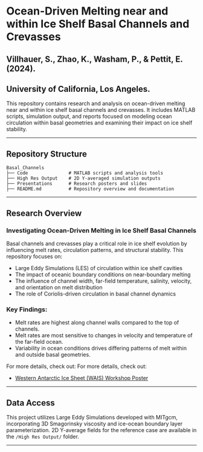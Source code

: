 # Ocean-Driven Melting near and within Ice Shelf Basal Channels and Crevasses
## Villhauer, S., Zhao, K., Washam, P., & Pettit, E. (2024).  
## University of California, Los Angeles. 

This repository contains research and analysis on ocean-driven melting near and within ice shelf basal channels and crevasses. It includes MATLAB scripts, simulation output, and reports focused on modeling ocean circulation within basal geometries and examining their impact on ice shelf stability.

---

## Repository Structure

```
Basal_Channels
├── Code               # MATLAB scripts and analysis tools
├── High Res Output    # 2D Y-averaged simulation outputs
├── Presentations      # Research posters and slides
├── README.md          # Repository overview and documentation
```

---

## Research Overview
### Investigating Ocean-Driven Melting in Ice Shelf Basal Channels
Basal channels and crevasses play a critical role in ice shelf evolution by influencing melt rates, circulation patterns, and structural stability. This repository focuses on:
- Large Eddy Simulations (LES) of circulation within ice shelf cavities
- The impact of oceanic boundary conditions on near-boundary melting
- The influence of channel width, far-field temperature, salinity, velocity, and orientation on melt distribution
- The role of Coriolis-driven circulation in basal channel dynamics

### Key Findings:
- Melt rates are highest along channel walls compared to the top of channels.  
- Melt rates are most sensitive to changes in velocity and temperature of the far-field ocean.  
- Variability in ocean conditions drives differing patterns of melt within and outside basal geometries.  

For more details, check out:
For more details, check out:
- [Western Antarctic Ice Sheet (WAIS) Workshop Poster](https://github.com/svillhauer/Basal_Channels/blob/fdd51246030ce059ad8164f2e4218cc25af5b002/Presentations/WAIS_final.pdf)

---

## Data Access

This project utilizes Large Eddy Simulations developed with MITgcm, incorporating 3D Smagorinsky viscosity and ice-ocean boundary layer parameterization. 2D Y-average fields for the reference case are available in the `/High Res Output/` folder.

---






